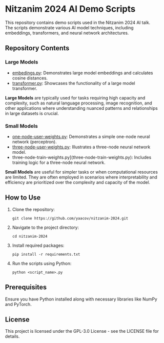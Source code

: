 # Nitzanim 2024 AI Demo Scripts

This repository contains demo scripts used in the Nitzanim 2024 AI talk. The scripts demonstrate various AI model techniques, including embeddings, transformers, and neural network architectures.

## Repository Contents

### Large Models
- [embedings.py](embedings.py): Demonstrates large model embeddings and calculates cosine distances.
- [transformer.py](transformer.py): Showcases the functionality of a large model transformer.

**Large Models** are typically used for tasks requiring high capacity and complexity, such as natural language processing, image recognition, and other applications where understanding nuanced patterns and relationships in large datasets is crucial.

### Small Models
- [one-node-user-weights.py](one-node-user-weights.py): Demonstrates a simple one-node neural network (perceptron).
- [three-node-user-weights.py](three-node-user-weights.py): Illustrates a three-node neural network model.
- three-node-train-weights.py](three-node-train-weights.py): Includes training logic for a three-node neural network.

**Small Models** are useful for simpler tasks or when computational resources are limited. They are often employed in scenarios where interpretability and efficiency are prioritized over the complexity and capacity of the model.

## How to Use

1. Clone the repository: 
   ```
   git clone https://github.com/yaacov/nitzanim-2024.git
   ```
2. Navigate to the project directory:
   ```
   cd nitzanim-2024
   ```
3. Install required packages:
   ```
   pip install -r requirements.txt
   ```
4. Run the scripts using Python:
   ```
   python <script_name>.py
   ```

## Prerequisites

Ensure you have Python installed along with necessary libraries like NumPy and PyTorch.

## License

This project is licensed under the GPL-3.0 License - see the LICENSE file for details.
